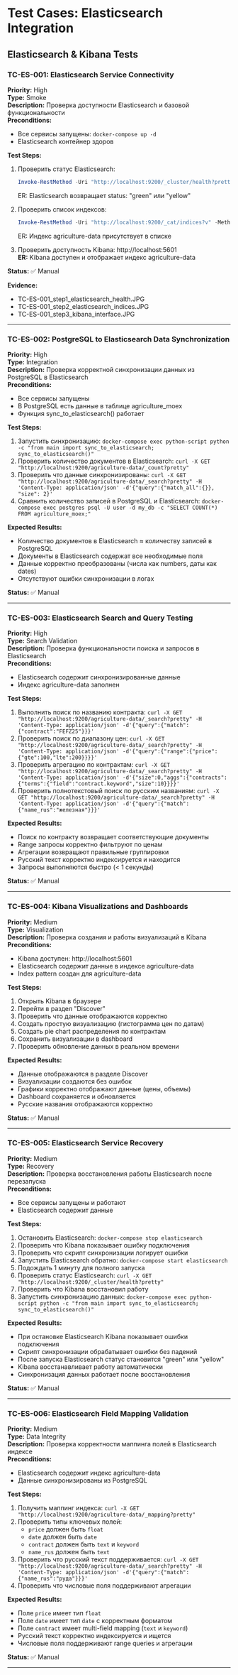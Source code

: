 # Test Cases: Elasticsearch Integration

## Elasticsearch & Kibana Tests

### TC-ES-001: Elasticsearch Service Connectivity
**Priority:** High  
**Type:** Smoke  
**Description:** Проверка доступности Elasticsearch и базовой функциональности  
**Preconditions:**
- Все сервисы запущены: `docker-compose up -d`
- Elasticsearch контейнер здоров

**Test Steps:**
1. Проверить статус Elasticsearch: 
   ```powershell
   Invoke-RestMethod -Uri "http://localhost:9200/_cluster/health?pretty" -Method Get
   ```
   ER: Elasticsearch возвращает status: "green" или "yellow"
   
2. Проверить список индексов: 
   ```powershell
   Invoke-RestMethod -Uri "http://localhost:9200/_cat/indices?v" -Method Get
   ```
   ER: Индекс agriculture-data присутствует в списке
   
3. Проверить доступность Kibana: http://localhost:5601  
   **ER:** Kibana доступен и отображает индекс agriculture-data

**Status:** ✅ Manual

**Evidence:**
- TC-ES-001_step1_elasticsearch_health.JPG
- TC-ES-001_step2_elasticsearch_indices.JPG  
- TC-ES-001_step3_kibana_interface.JPG

---
### TC-ES-002: PostgreSQL to Elasticsearch Data Synchronization
**Priority:** High  
**Type:** Integration  
**Description:** Проверка корректной синхронизации данных из PostgreSQL в Elasticsearch  
**Preconditions:**
- Все сервисы запущены
- В PostgreSQL есть данные в таблице agriculture_moex
- Функция sync_to_elasticsearch() работает

**Test Steps:**
1. Запустить синхронизацию: `docker-compose exec python-script python -c "from main import sync_to_elasticsearch; sync_to_elasticsearch()"`
2. Проверить количество документов в Elasticsearch: `curl -X GET "http://localhost:9200/agriculture-data/_count?pretty"`
3. Проверить что данные синхронизированы: `curl -X GET "http://localhost:9200/agriculture-data/_search?pretty" -H 'Content-Type: application/json' -d'{"query":{"match_all":{}}, "size": 2}'`
4. Сравнить количество записей в PostgreSQL и Elasticsearch: `docker-compose exec postgres psql -U user -d my_db -c "SELECT COUNT(*) FROM agriculture_moex;"`

**Expected Results:**
- Количество документов в Elasticsearch ≈ количеству записей в PostgreSQL
- Документы в Elasticsearch содержат все необходимые поля
- Данные корректно преобразованы (числа как numbers, даты как dates)
- Отсутствуют ошибки синхронизации в логах

**Status:** ✅ Manual

---

### TC-ES-003: Elasticsearch Search and Query Testing
**Priority:** High  
**Type:** Search Validation  
**Description:** Проверка функциональности поиска и запросов в Elasticsearch  
**Preconditions:**
- Elasticsearch содержит синхронизированные данные
- Индекс agriculture-data заполнен

**Test Steps:**
1. Выполнить поиск по названию контракта: `curl -X GET "http://localhost:9200/agriculture-data/_search?pretty" -H 'Content-Type: application/json' -d'{"query":{"match":{"contract":"FEFZ25"}}}'`
2. Проверить поиск по диапазону цен: `curl -X GET "http://localhost:9200/agriculture-data/_search?pretty" -H 'Content-Type: application/json' -d'{"query":{"range":{"price":{"gte":100,"lte":200}}}}'`
3. Проверить агрегацию по контрактам: `curl -X GET "http://localhost:9200/agriculture-data/_search?pretty" -H 'Content-Type: application/json' -d'{"size":0,"aggs":{"contracts":{"terms":{"field":"contract.keyword","size":10}}}}'`
4. Проверить полнотекстовый поиск по русским названиям: `curl -X GET "http://localhost:9200/agriculture-data/_search?pretty" -H 'Content-Type: application/json' -d'{"query":{"match":{"name_rus":"железная"}}}'`

**Expected Results:**
- Поиск по контракту возвращает соответствующие документы
- Range запросы корректно фильтруют по ценам
- Агрегации возвращают правильные группировки
- Русский текст корректно индексируется и находится
- Запросы выполняются быстро (< 1 секунды)

**Status:** ✅ Manual

---
### TC-ES-004: Kibana Visualizations and Dashboards
**Priority:** Medium  
**Type:** Visualization  
**Description:** Проверка создания и работы визуализаций в Kibana  
**Preconditions:**
- Kibana доступен: http://localhost:5601
- Elasticsearch содержит данные в индексе agriculture-data
- Index pattern создан для agriculture-data

**Test Steps:**
1. Открыть Kibana в браузере
2. Перейти в раздел "Discover"
3. Проверить что данные отображаются корректно
4. Создать простую визуализацию (гистограмма цен по датам)
5. Создать pie chart распределения по контрактам
6. Сохранить визуализации в dashboard
7. Проверить обновление данных в реальном времени

**Expected Results:**
- Данные отображаются в разделе Discover
- Визуализации создаются без ошибок
- Графики корректно отображают данные (цены, объемы)
- Dashboard сохраняется и обновляется
- Русские названия отображаются корректно

**Status:** ✅ Manual

---
### TC-ES-005: Elasticsearch Service Recovery
**Priority:** Medium  
**Type:** Recovery  
**Description:** Проверка восстановления работы Elasticsearch после перезапуска  
**Preconditions:**
- Все сервисы запущены и работают
- Elasticsearch содержит данные

**Test Steps:**
1. Остановить Elasticsearch: `docker-compose stop elasticsearch`
2. Проверить что Kibana показывает ошибку подключения
3. Проверить что скрипт синхронизации логирует ошибки
4. Запустить Elasticsearch обратно: `docker-compose start elasticsearch`
5. Подождать 1 минуту для полного запуска
6. Проверить статус Elasticsearch: `curl -X GET "http://localhost:9200/_cluster/health?pretty"`
7. Проверить что Kibana восстановил работу
8. Запустить синхронизацию данных: `docker-compose exec python-script python -c "from main import sync_to_elasticsearch; sync_to_elasticsearch()"`

**Expected Results:**
- При остановке Elasticsearch Kibana показывает ошибки подключения
- Скрипт синхронизации обрабатывает ошибки без падений
- После запуска Elasticsearch статус становится "green" или "yellow"
- Kibana восстанавливает работу автоматически
- Синхронизация данных работает после восстановления

**Status:** ✅ Manual

---
### TC-ES-006: Elasticsearch Field Mapping Validation
**Priority:** Medium  
**Type:** Data Integrity  
**Description:** Проверка корректности маппинга полей в Elasticsearch индексе  
**Preconditions:**
- Elasticsearch содержит индекс agriculture-data
- Данные синхронизированы из PostgreSQL

**Test Steps:**
1. Получить маппинг индекса: `curl -X GET "http://localhost:9200/agriculture-data/_mapping?pretty"`
2. Проверить типы ключевых полей:
   - `price` должен быть `float`
   - `date` должен быть `date`
   - `contract` должен быть `text` и `keyword`
   - `name_rus` должен быть `text`
3. Проверить что русский текст поддерживается: `curl -X GET "http://localhost:9200/agriculture-data/_search?pretty" -H 'Content-Type: application/json' -d'{"query":{"match":{"name_rus":"руда"}}}'`
4. Проверить что числовые поля поддерживают агрегации

**Expected Results:**
- Поле `price` имеет тип `float`
- Поле `date` имеет тип `date` с корректным форматом
- Поле `contract` имеет multi-field mapping (`text` и `keyword`)
- Русский текст корректно индексируется и ищется
- Числовые поля поддерживают range queries и агрегации

**Status:** ✅ Manual

---

